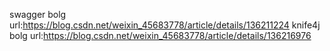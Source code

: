 swagger bolg url:https://blog.csdn.net/weixin_45683778/article/details/136211224
knife4j bolg url:https://blog.csdn.net/weixin_45683778/article/details/136216976
